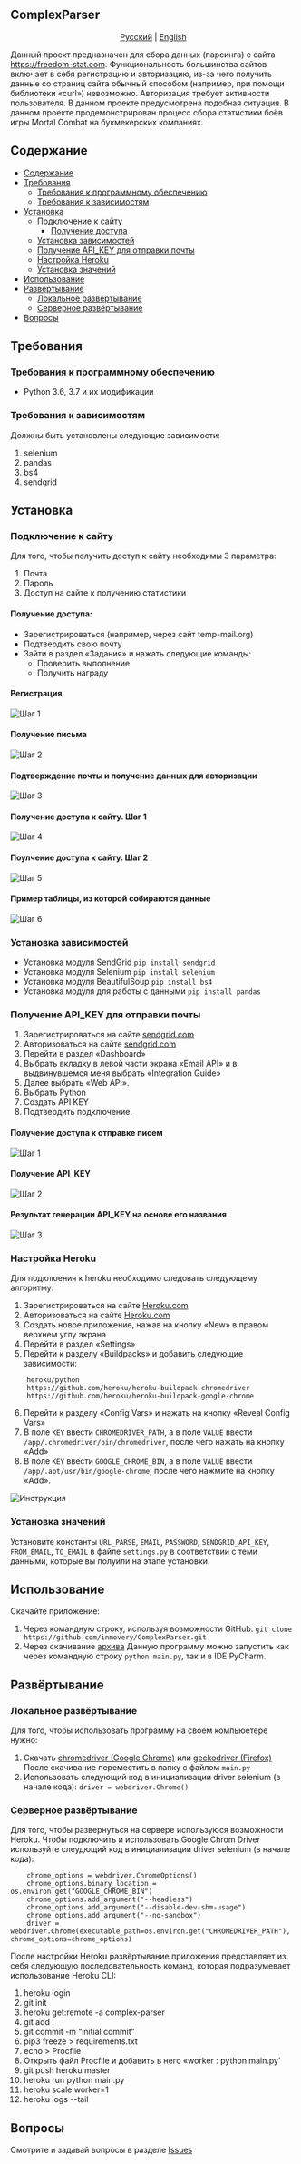 ## ComplexParser

<p align="center">
  <a href="https://github.com/inmovery/ComplexParser/tree/master#ComplexParser">Русский</a> |
  <a href="https://github.com/inmovery/ComplexParser/tree/master/lang/english#ComplesParser">English</a>
</p>

Данный проект предназначен для сбора данных (парсинга) с сайта https://freedom-stat.com. 
Функциональность большинства сайтов включает в себя регистрацию и авторизацию, из-за чего получить данные со страниц сайта обычный способом (например, при помощи библиотеки «curl») невозможно. Авторизация требует активности пользователя.
В данном проекте предусмотрена подобная ситуация. В данном проекте продемонстрирован процесс сбора статистики боёв игры Mortal Combat на букмекерских компаниях.

## Содержание

- [Содержание](#содержание)
- [Требования](#требования)
  - [Требования к программному обеспечению](#требования-к-программному-обеспечению)
  - [Требования к зависимостям](#требования-к-зависимостям)
- [Установка](#установка)
  - [Подключение к сайту](#подключение-к-сайту)
    - [Получение доступа](#получение-доступа)
  - [Установка зависимостей](#установка-зависимостей)
  - [Получение API_KEY для отправки почты](#получение-api_key-для-отправки-почты)
  - [Настройка Heroku](#настройка-heroku) 
  - [Установка значений](#установка-значений)
- [Использование](#использование)
- [Развёртывание](#развёртывание)
  - [Локальное развёртывание](#локальное-развёртывание)
  - [Серверное развёртывание](#серверное-развёртывание) 
- [Вопросы](#вопросы)

## Требования

### Требования к программному обеспечению
- Python 3.6, 3.7 и их модификации

### Требования к зависимостям
Должны быть установлены следующие зависимости:
1. selenium
2. pandas
3. bs4
4. sendgrid

## Установка

### Подключение к сайту
Для того, чтобы получить доступ к сайту необходимы 3 параметра:
1. Почта
2. Пароль
3. Доступ на сайте к получению статистики

#### Получение доступа:
- Зарегистрироваться (например, через сайт temp-mail.org)
- Подтвердить свою почту
- Зайти в раздел «Задания» и нажать следующие команды:
  - Проверить выполнение
  - Получить награду
  
#### Регистрация
![Шаг 1](https://github.com/inmovery/ComplexParser/blob/master/images/1.png?raw=true)

#### Получение письма
![Шаг 2](https://github.com/inmovery/ComplexParser/blob/master/images/2.png?raw=true)

#### Подтверждение почты и получение данных для авторизации
![Шаг 3](https://github.com/inmovery/ComplexParser/blob/master/images/3.png?raw=true)

#### Получение доступа к сайту. Шаг 1
![Шаг 4](https://github.com/inmovery/ComplexParser/blob/master/images/4.png?raw=true)

#### Поулчение доступа к сайту. Шаг 2
![Шаг 5](https://github.com/inmovery/ComplexParser/blob/master/images/5.png?raw=true)

#### Пример таблицы, из которой собираются данные
![Шаг 6](https://github.com/inmovery/ComplexParser/blob/master/images/6.png?raw=true)

### Установка зависимостей
- Установка модуля SendGrid
  `pip install sendgrid`
- Установка модуля Selenium
  `pip install selenium`
- Установка модуля BeautifulSoup
  `pip install bs4`
- Установка модуля для работы с данными
  `pip install pandas`

### Получение API_KEY для отправки почты

1. Зарегистрироваться на сайте [sendgrid.com](https://sendgrid.com)
2. Авторизоваться на сайте [sendgrid.com](https://sendgrid.com)
3. Перейти в раздел «Dashboard»
4. Выбрать вкладку в левой части экрана «Email API» и в выдвинувшемся меня выбрать «Integration Guide»
5. Далее выбрать «Web API». 
6. Выбрать Python
7. Создать API KEY
8. Подтвердить подключение.

#### Получение доступа к отправке писем
![Шаг 1](https://github.com/inmovery/ComplexParser/blob/master/images/8.png?raw=true)

#### Получение API_KEY
![Шаг 2](https://github.com/inmovery/ComplexParser/blob/master/images/9.png?raw=true)

#### Результат генерации API_KEY на основе его названия
![Шаг 3](https://github.com/inmovery/ComplexParser/blob/master/images/10.png?raw=true)

### Настройка Heroku

Для подклюения к heroku необходимо следовать следующему алгоритму:
1. Зарегистрироваться на сайте [Heroku.com](https://heroku.com)
2. Авторизоваться на сайте [Heroku.com](https://heroku.com)
3. Создать новое приложение, нажав на кнопку «New» в правом верхнем углу экрана
4. Перейти в раздел «Settings»
5. Перейти к разделу «Buildpacks» и добавить следующие зависимости:
```
    heroku/python
    https://github.com/heroku/heroku-buildpack-chromedriver
    https://github.com/heroku/heroku-buildpack-google-chrome
```
6. Перейти к разделу «Config Vars» и нажать на кнопку «Reveal Config Vars»
7. В поле `KEY` ввести `CHROMEDRIVER_PATH`, а в поле `VALUE` ввести `/app/.chromedriver/bin/chromedriver`, после чего нажать на кнопку «Add»
8.  В поле `KEY` ввести `GOOGLE_CHROME_BIN`, а в поле `VALUE` ввести `/app/.apt/usr/bin/google-chrome`, после чего нажмите на кнопку «Add».

![Инструкция](https://github.com/inmovery/ComplexParser/blob/master/images/7.png?raw=true)


### Установка значений
Установите константы `URL_PARSE`, `EMAIL`, `PASSWORD`, `SENDGRID_API_KEY`, `FROM_EMAIL`, `TO_EMAIL` в файле `settings.py` в соответствии с теми данными, которые вы полуили на этапе установки.

## Использование
Скачайте приложение:
1. Через командную строку, используя возможности GitHub: `git clone https://github.com/inmovery/ComplexParser.git`
2. Через скачивание [архива](https://github.com/inmovery/ComplexParser/archive/master.zip)
Данную программу можно запустить как через командную строку `python main.py`, так и в IDE PyCharm.

## Развёртывание

### Локальное развёртывание
Для того, чтобы использовать программу на своём компьюетере нужно:
1. Скачать [chromedriver (Google Chrome)](https://chromedriver.chromium.org/downloads) или [geckodriver (Firefox)](https://github.com/mozilla/geckodriver/releases)
  После скачивание переместить в папку с файлом `main.py`
2. Использовать следующий код в инициализации driver selenium (в начале кода):
    `driver = webdriver.Chrome()`

### Серверное развёртывание
Для того, чтобы развернуться на сервере используюся возможности Heroku. Чтобы подключить и использовать Google Chrom Driver используйте слеудющий код в инициализации driver selenium (в начале кода):
```
    chrome_options = webdriver.ChromeOptions()
    chrome_options.binary_location = os.environ.get("GOOGLE_CHROME_BIN")
    chrome_options.add_argument("--headless")
    chrome_options.add_argument("--disable-dev-shm-usage")
    chrome_options.add_argument("--no-sandbox")
    driver = webdriver.Chrome(executable_path=os.environ.get("CHROMEDRIVER_PATH"), chrome_options=chrome_options)
```

После настройки Heroku развёртывание приложения представляет из себя следующую последовательность команд, которая подразумевает использование Heroku CLI:
1. heroku login
2. git init
3. heroku get:remote -a complex-parser
4. git add .
5. git commit -m “initial commit”
6. pip3 freeze > requirements.txt
7. echo  > Procfile
8. Открыть файл Procfile и добавить в него «worker : python  main.py`
9. git push heroku master
10. heroku run python main.py
11. heroku scale worker=1
12. heroku logs --tail

## Вопросы

Смотрите и задавай вопросы в разделе [Issues](https://github.com/inmovery/ComplexParser/issues)
